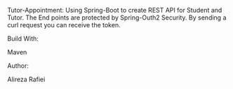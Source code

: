 Tutor-Appointment:
Using Spring-Boot to create REST API for Student and Tutor. The End points are protected by Spring-Outh2 Security. By sending a curl request you can receive the token.

Build With:

Maven

Author:

Alireza Rafiei


